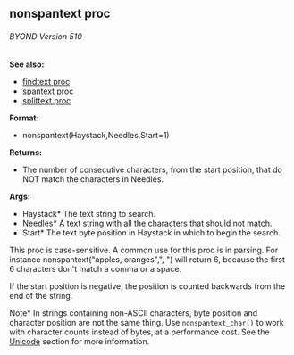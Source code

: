 ## nonspantext proc 
###### BYOND Version 510
**See also:**
*   [findtext proc](/proc/findtext)
*   [spantext proc](/proc/spantext)
*   [splittext proc](/proc/splittext)
<!-- -->
**Format:**
*   nonspantext(Haystack,Needles,Start=1)
<!-- -->
**Returns:**
*   The number of consecutive characters, from the start position, that
    do NOT match the characters in Needles.
<!-- -->
**Args:**
*   Haystack* The text string to search.
*   Needles* A text string with all the characters that should not
    match.
*   Start* The text byte position in Haystack in which to begin the
    search.


This proc is case-sensitive. A common use for this proc is in
parsing. For instance nonspantext(\"apples, oranges\",\", \") will
return 6, because the first 6 characters don\'t match a comma or a
space. 

If the start position is negative, the position is
counted backwards from the end of the string. 

Note* In strings
containing non-ASCII characters, byte position and character position
are not the same thing. Use `nonspantext_char()` to work with character
counts instead of bytes, at a performance cost. See the
[Unicode](/%7Bnotes%7D/Unicode) section for more information.